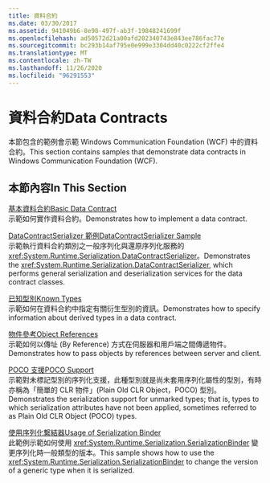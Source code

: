 ```yaml
---
title: 資料合約
ms.date: 03/30/2017
ms.assetid: 941049b6-8e98-497f-ab3f-19848241699f
ms.openlocfilehash: ad50572d21a00afd202340743e843ee786fac77e
ms.sourcegitcommit: bc293b14af795e0e999e3304dd40c0222cf2ffe4
ms.translationtype: MT
ms.contentlocale: zh-TW
ms.lasthandoff: 11/26/2020
ms.locfileid: "96291553"
---
```

# <a name="data-contracts"></a><span data-ttu-id="7112d-102">資料合約</span><span class="sxs-lookup"><span data-stu-id="7112d-102">Data Contracts</span></span>

<span data-ttu-id="7112d-103">本節包含的範例會示範 Windows Communication Foundation (WCF) 中的資料合約。</span><span class="sxs-lookup"><span data-stu-id="7112d-103">This section contains samples that demonstrate data contracts in Windows Communication Foundation (WCF).</span></span>  
  
## <a name="in-this-section"></a><span data-ttu-id="7112d-104">本節內容</span><span class="sxs-lookup"><span data-stu-id="7112d-104">In This Section</span></span>  

 [<span data-ttu-id="7112d-105">基本資料合約</span><span class="sxs-lookup"><span data-stu-id="7112d-105">Basic Data Contract</span></span>](basic-data-contract.md)  
 <span data-ttu-id="7112d-106">示範如何實作資料合約。</span><span class="sxs-lookup"><span data-stu-id="7112d-106">Demonstrates how to implement a data contract.</span></span>  
  
 [<span data-ttu-id="7112d-107">DataContractSerializer 範例</span><span class="sxs-lookup"><span data-stu-id="7112d-107">DataContractSerializer Sample</span></span>](datacontractserializer-sample.md)  
 <span data-ttu-id="7112d-108">示範執行資料合約類別之一般序列化與還原序列化服務的 <xref:System.Runtime.Serialization.DataContractSerializer>。</span><span class="sxs-lookup"><span data-stu-id="7112d-108">Demonstrates the <xref:System.Runtime.Serialization.DataContractSerializer>, which performs general serialization and deserialization services for the data contract classes.</span></span>  
  
 [<span data-ttu-id="7112d-109">已知型別</span><span class="sxs-lookup"><span data-stu-id="7112d-109">Known Types</span></span>](known-types.md)  
 <span data-ttu-id="7112d-110">示範如何在資料合約中指定有關衍生型別的資訊。</span><span class="sxs-lookup"><span data-stu-id="7112d-110">Demonstrates how to specify information about derived types in a data contract.</span></span>  
  
 [<span data-ttu-id="7112d-111">物件參考</span><span class="sxs-lookup"><span data-stu-id="7112d-111">Object References</span></span>](object-references.md)  
 <span data-ttu-id="7112d-112">示範如何以傳址 (By Reference) 方式在伺服器和用戶端之間傳遞物件。</span><span class="sxs-lookup"><span data-stu-id="7112d-112">Demonstrates how to pass objects by references between server and client.</span></span>  
  
 [<span data-ttu-id="7112d-113">POCO 支援</span><span class="sxs-lookup"><span data-stu-id="7112d-113">POCO Support</span></span>](poco-support.md)  
 <span data-ttu-id="7112d-114">示範對未標記型別的序列化支援，此種型別就是尚未套用序列化屬性的型別，有時亦稱為「簡單的 CLR 物件」(Plain Old CLR Object，POCO) 型別。</span><span class="sxs-lookup"><span data-stu-id="7112d-114">Demonstrates the serialization support for unmarked types; that is, types to which serialization attributes have not been applied, sometimes referred to as Plain Old CLR Object (POCO) types.</span></span>  
  
 [<span data-ttu-id="7112d-115">使用序列化繫結器</span><span class="sxs-lookup"><span data-stu-id="7112d-115">Usage of Serialization Binder</span></span>](usage-of-serialization-binder.md)  
 <span data-ttu-id="7112d-116">此範例示範如何使用 <xref:System.Runtime.Serialization.SerializationBinder> 變更序列化時一般類型的版本。</span><span class="sxs-lookup"><span data-stu-id="7112d-116">This sample shows how to use the <xref:System.Runtime.Serialization.SerializationBinder> to change the version of a generic type when it is serialized.</span></span>
